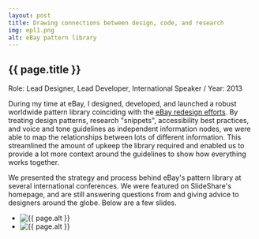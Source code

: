 ```yaml
---
layout: post
title: Drawing connections between design, code, and research
img: epl1.png
alt: eBay pattern library
---
```

<section>
  <h1>{{ page.title }}</h1>
  <p class="meta">Role: Lead Designer, Lead Developer, International Speaker <span class="lt">/</span> Year: 2013</p>
  <p>During my time at eBay, I designed, developed, and launched a robust worldwide pattern library coinciding with the <a href="{{ site.url }}/ebay.html">eBay redesign efforts</a>. By treating design patterns, research "snippets", accessibility best practices, and voice and tone guidelines as independent information nodes, we were able to map the relationships between lots of different information. This streamlined the amount of upkeep the library required and enabled us to provide a lot more context around the guidelines to show how everything works together.</p>
  <p>We presented the strategy and process behind eBay's pattern library at several international conferences. We were featured on SlideShare's homepage, and are still answering questions from and giving advice to designers around the globe. Below are a few slides.</p>
</section>

<ul class="grid fade grid-full" id="grid-full">
  <li><img src="{{ site.url }}/img/work/epl2.png" alt="{{ page.alt }}" /></li>
  <li><img src="{{ site.url }}/img/work/epl1.png" alt="{{ page.alt }}" /></li>
</ul>